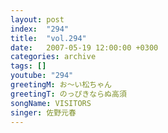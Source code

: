 ```yaml
---
layout: post
index:  "294"
title:  "vol.294"
date:   2007-05-19 12:00:00 +0300
categories: archive
tags: []
youtube: "294"
greetingM: お～い松ちゃん
greetingT: のっぴきならぬ高須
songName: VISITORS
singer: 佐野元春
---
```

